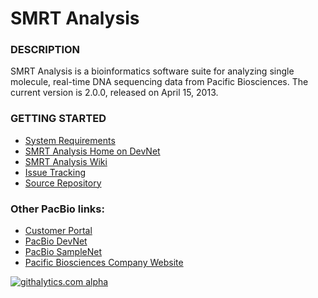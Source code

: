 SMRT Analysis
=============


### DESCRIPTION

SMRT Analysis is a bioinformatics software suite for analyzing single molecule, real-time DNA sequencing data from Pacific Biosciences.
The current version is 2.0.0, released on April 15, 2013.

### GETTING STARTED

* [System Requirements](https://github.com/PacificBiosciences/SMRT-Analysis/wiki/SMRT-Analysis-Software-Installation-v2.0#wiki-SysReq)
* [SMRT Analysis Home on DevNet](http://pacificbiosciences.github.com/DevNet/)
* [SMRT Analysis Wiki](https://github.com/PacificBiosciences/SMRT-Analysis/wiki)
* [Issue Tracking](https://github.com/PacificBiosciences/SMRT-Analysis/issues)
* [Source Repository](https://github.com/PacificBiosciences/SMRT-Analysis)

### Other PacBio links:

* [Customer Portal](http://www.pacbioportal.com)
* [PacBio DevNet](http://www.pacbiodevnet.com)
* [PacBio SampleNet](http://www.pacbiosamplenet.com)
* [Pacific Biosciences Company Website](http://www.pacificbiosciences.com)

[![githalytics.com alpha](https://cruel-carlota.pagodabox.com/104b77caac44b82e52bce19ad64c9c0b "githalytics.com")](http://githalytics.com/github.com/PacificBiosciences)
